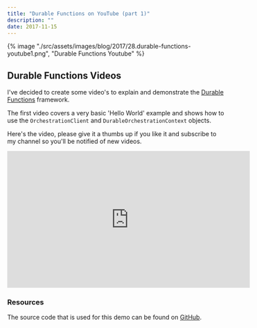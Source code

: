 ```yaml
---
title: "Durable Functions on YouTube (part 1)"
description: ""
date: 2017-11-15
---
```


{% image "./src/assets/images/blog/2017/28.durable-functions-youtube1.png", "Durable Functions Youtube" %}

## Durable Functions Videos

I've decided to create some video's to explain and demonstrate the [Durable Functions](https://docs.microsoft.com/azure/azure-functions/durable-functions-overview) framework.

The first video covers a very basic 'Hello World' example and shows how to use the `OrchestrationClient` and `DurableOrchestrationContext` objects.

Here's the video, please give it a thumbs up if you like it and subscribe to my channel so you'll be notified of new videos.

<iframe width="560" height="315" src="https://www.youtube.com/embed/29hX9jZvejE" frameborder="0" allow="autoplay; encrypted-media" allowfullscreen></iframe>

### Resources

The source code that is used for this demo can be found on [GitHub](https://github.com/marcduiker/demos-azure-durable-functions).
